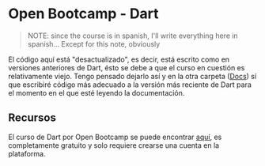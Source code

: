 # Open Bootcamp - Dart

> NOTE: since the course is in spanish, I'll write everything here in spanish... Except for this note, obviously

El código aquí está "desactualizado", es decir, está escrito como en versiones anteriores de Dart, ésto se debe a que el curso en cuestión es relativamente viejo. Tengo pensado dejarlo así y en la otra carpeta ([Docs](../Docs/)) sí que escribiré código más adecuado a la versión más reciente de Dart para el momento en el que esté leyendo la documentación.

## Recursos

El curso de Dart por Open Bootcamp se puede encontrar [aquí](https://open-bootcamp.com/cursos/dart), es completamente gratuito y solo requiere crearse una cuenta en la plataforma.